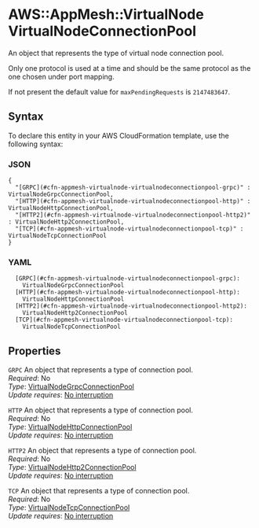 # AWS::AppMesh::VirtualNode VirtualNodeConnectionPool<a name="aws-properties-appmesh-virtualnode-virtualnodeconnectionpool"></a>

An object that represents the type of virtual node connection pool\.

Only one protocol is used at a time and should be the same protocol as the one chosen under port mapping\.

If not present the default value for `maxPendingRequests` is `2147483647`\.



## Syntax<a name="aws-properties-appmesh-virtualnode-virtualnodeconnectionpool-syntax"></a>

To declare this entity in your AWS CloudFormation template, use the following syntax:

### JSON<a name="aws-properties-appmesh-virtualnode-virtualnodeconnectionpool-syntax.json"></a>

```
{
  "[GRPC](#cfn-appmesh-virtualnode-virtualnodeconnectionpool-grpc)" : VirtualNodeGrpcConnectionPool,
  "[HTTP](#cfn-appmesh-virtualnode-virtualnodeconnectionpool-http)" : VirtualNodeHttpConnectionPool,
  "[HTTP2](#cfn-appmesh-virtualnode-virtualnodeconnectionpool-http2)" : VirtualNodeHttp2ConnectionPool,
  "[TCP](#cfn-appmesh-virtualnode-virtualnodeconnectionpool-tcp)" : VirtualNodeTcpConnectionPool
}
```

### YAML<a name="aws-properties-appmesh-virtualnode-virtualnodeconnectionpool-syntax.yaml"></a>

```
  [GRPC](#cfn-appmesh-virtualnode-virtualnodeconnectionpool-grpc): 
    VirtualNodeGrpcConnectionPool
  [HTTP](#cfn-appmesh-virtualnode-virtualnodeconnectionpool-http): 
    VirtualNodeHttpConnectionPool
  [HTTP2](#cfn-appmesh-virtualnode-virtualnodeconnectionpool-http2): 
    VirtualNodeHttp2ConnectionPool
  [TCP](#cfn-appmesh-virtualnode-virtualnodeconnectionpool-tcp): 
    VirtualNodeTcpConnectionPool
```

## Properties<a name="aws-properties-appmesh-virtualnode-virtualnodeconnectionpool-properties"></a>

`GRPC`  <a name="cfn-appmesh-virtualnode-virtualnodeconnectionpool-grpc"></a>
An object that represents a type of connection pool\.  
*Required*: No  
*Type*: [VirtualNodeGrpcConnectionPool](aws-properties-appmesh-virtualnode-virtualnodegrpcconnectionpool.md)  
*Update requires*: [No interruption](https://docs.aws.amazon.com/AWSCloudFormation/latest/UserGuide/using-cfn-updating-stacks-update-behaviors.html#update-no-interrupt)

`HTTP`  <a name="cfn-appmesh-virtualnode-virtualnodeconnectionpool-http"></a>
An object that represents a type of connection pool\.  
*Required*: No  
*Type*: [VirtualNodeHttpConnectionPool](aws-properties-appmesh-virtualnode-virtualnodehttpconnectionpool.md)  
*Update requires*: [No interruption](https://docs.aws.amazon.com/AWSCloudFormation/latest/UserGuide/using-cfn-updating-stacks-update-behaviors.html#update-no-interrupt)

`HTTP2`  <a name="cfn-appmesh-virtualnode-virtualnodeconnectionpool-http2"></a>
An object that represents a type of connection pool\.  
*Required*: No  
*Type*: [VirtualNodeHttp2ConnectionPool](aws-properties-appmesh-virtualnode-virtualnodehttp2connectionpool.md)  
*Update requires*: [No interruption](https://docs.aws.amazon.com/AWSCloudFormation/latest/UserGuide/using-cfn-updating-stacks-update-behaviors.html#update-no-interrupt)

`TCP`  <a name="cfn-appmesh-virtualnode-virtualnodeconnectionpool-tcp"></a>
An object that represents a type of connection pool\.  
*Required*: No  
*Type*: [VirtualNodeTcpConnectionPool](aws-properties-appmesh-virtualnode-virtualnodetcpconnectionpool.md)  
*Update requires*: [No interruption](https://docs.aws.amazon.com/AWSCloudFormation/latest/UserGuide/using-cfn-updating-stacks-update-behaviors.html#update-no-interrupt)